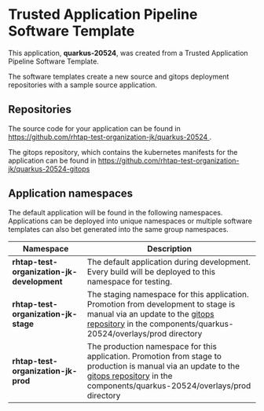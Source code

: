 # Trusted Application Pipeline Software Template

This application, **quarkus-20524**, was created from a Trusted Application Pipeline Software Template.

The software templates create a new source and gitops deployment repositories with a sample source application. 

## Repositories

The source code for your application can be found in [https://github.com/rhtap-test-organization-jk/quarkus-20524 ](https://github.com/rhtap-test-organization-jk/quarkus-20524 ).
 
The gitops repository, which contains the kubernetes manifests for the application can be found in 
[https://github.com/rhtap-test-organization-jk/quarkus-20524-gitops ](https://github.com/rhtap-test-organization-jk/quarkus-20524-gitops ) 

## Application namespaces 

The default application will be found in the following namespaces. Applications can be deployed into unique namespaces or multiple software templates can also bet generated into the same group namespaces.  

|  Namespace   |  Description   |  
| -------- | -------- |   
| **rhtap-test-organization-jk-development** | The default application during development. Every build will be deployed to this namespace for testing. | 
| **rhtap-test-organization-jk-stage** | The staging namespace for this application. Promotion from development to stage is manual via an update to the [gitops repository](https://github.com/rhtap-test-organization-jk/quarkus-20524-gitops ) in the components/quarkus-20524/overlays/prod directory |  
| **rhtap-test-organization-jk-prod** | The production namespace for this application. Promotion from stage to production is manual via an update to the [gitops repository](https://github.com/rhtap-test-organization-jk/quarkus-20524-gitops ) in the components/quarkus-20524/overlays/prod directory | 